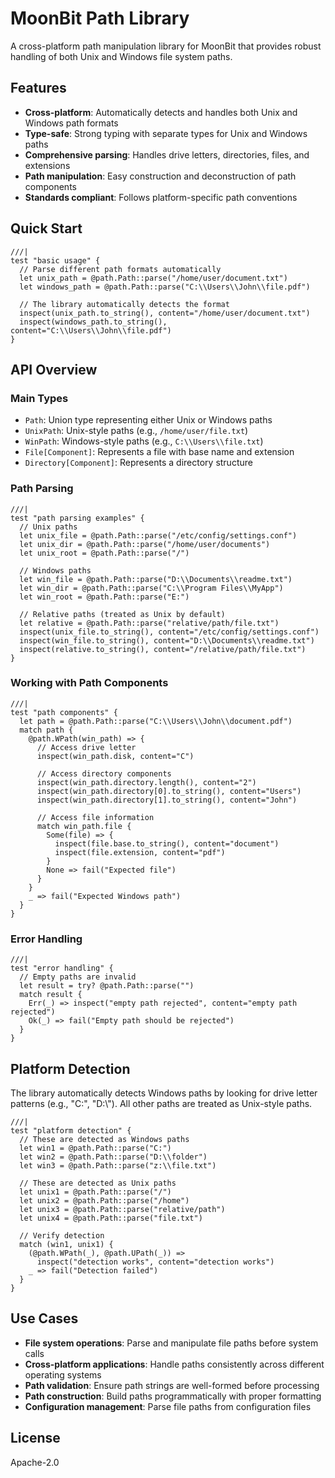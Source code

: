 # MoonBit Path Library

A cross-platform path manipulation library for MoonBit that provides robust handling of both Unix and Windows file system paths.

## Features

- **Cross-platform**: Automatically detects and handles both Unix and Windows path formats
- **Type-safe**: Strong typing with separate types for Unix and Windows paths
- **Comprehensive parsing**: Handles drive letters, directories, files, and extensions
- **Path manipulation**: Easy construction and deconstruction of path components
- **Standards compliant**: Follows platform-specific path conventions

## Quick Start

```moonbit
///|
test "basic usage" {
  // Parse different path formats automatically
  let unix_path = @path.Path::parse("/home/user/document.txt")
  let windows_path = @path.Path::parse("C:\\Users\\John\\file.pdf")

  // The library automatically detects the format
  inspect(unix_path.to_string(), content="/home/user/document.txt")
  inspect(windows_path.to_string(), content="C:\\Users\\John\\file.pdf")
}
```

## API Overview

### Main Types

- `Path`: Union type representing either Unix or Windows paths
- `UnixPath`: Unix-style paths (e.g., `/home/user/file.txt`)
- `WinPath`: Windows-style paths (e.g., `C:\\Users\\file.txt`)
- `File[Component]`: Represents a file with base name and extension
- `Directory[Component]`: Represents a directory structure

### Path Parsing

```moonbit
///|
test "path parsing examples" {
  // Unix paths
  let unix_file = @path.Path::parse("/etc/config/settings.conf")
  let unix_dir = @path.Path::parse("/home/user/documents")
  let unix_root = @path.Path::parse("/")

  // Windows paths
  let win_file = @path.Path::parse("D:\\Documents\\readme.txt")
  let win_dir = @path.Path::parse("C:\\Program Files\\MyApp")
  let win_root = @path.Path::parse("E:")

  // Relative paths (treated as Unix by default)
  let relative = @path.Path::parse("relative/path/file.txt")
  inspect(unix_file.to_string(), content="/etc/config/settings.conf")
  inspect(win_file.to_string(), content="D:\\Documents\\readme.txt")
  inspect(relative.to_string(), content="/relative/path/file.txt")
}
```

### Working with Path Components

```moonbit
///|
test "path components" {
  let path = @path.Path::parse("C:\\Users\\John\\document.pdf")
  match path {
    @path.WPath(win_path) => {
      // Access drive letter
      inspect(win_path.disk, content="C")

      // Access directory components
      inspect(win_path.directory.length(), content="2")
      inspect(win_path.directory[0].to_string(), content="Users")
      inspect(win_path.directory[1].to_string(), content="John")

      // Access file information
      match win_path.file {
        Some(file) => {
          inspect(file.base.to_string(), content="document")
          inspect(file.extension, content="pdf")
        }
        None => fail("Expected file")
      }
    }
    _ => fail("Expected Windows path")
  }
}
```

### Error Handling

```moonbit
///|
test "error handling" {
  // Empty paths are invalid
  let result = try? @path.Path::parse("")
  match result {
    Err(_) => inspect("empty path rejected", content="empty path rejected")
    Ok(_) => fail("Empty path should be rejected")
  }
}
```

## Platform Detection

The library automatically detects Windows paths by looking for drive letter patterns (e.g., "C:", "D:\\"). All other paths are treated as Unix-style paths.

```moonbit
///|
test "platform detection" {
  // These are detected as Windows paths
  let win1 = @path.Path::parse("C:")
  let win2 = @path.Path::parse("D:\\folder")
  let win3 = @path.Path::parse("z:\\file.txt")

  // These are detected as Unix paths
  let unix1 = @path.Path::parse("/")
  let unix2 = @path.Path::parse("/home")
  let unix3 = @path.Path::parse("relative/path")
  let unix4 = @path.Path::parse("file.txt")

  // Verify detection
  match (win1, unix1) {
    (@path.WPath(_), @path.UPath(_)) =>
      inspect("detection works", content="detection works")
    _ => fail("Detection failed")
  }
}
```

## Use Cases

- **File system operations**: Parse and manipulate file paths before system calls
- **Cross-platform applications**: Handle paths consistently across different operating systems
- **Path validation**: Ensure path strings are well-formed before processing
- **Path construction**: Build paths programmatically with proper formatting
- **Configuration management**: Parse file paths from configuration files

## License

Apache-2.0